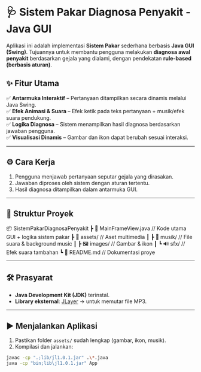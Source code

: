 # 🩺 Sistem Pakar Diagnosa Penyakit - Java GUI  

Aplikasi ini adalah implementasi **Sistem Pakar** sederhana berbasis **Java GUI (Swing)**. Tujuannya untuk membantu pengguna melakukan **diagnosa awal penyakit** berdasarkan gejala yang dialami, dengan pendekatan **rule-based (berbasis aturan)**.  

## ✨ Fitur Utama  

✅ **Antarmuka Interaktif** – Pertanyaan ditampilkan secara dinamis melalui Java Swing.  
✅ **Efek Animasi & Suara** – Efek ketik pada teks pertanyaan + musik/efek suara pendukung.  
✅ **Logika Diagnosa** – Sistem menampilkan hasil diagnosa berdasarkan jawaban pengguna.  
✅ **Visualisasi Dinamis** – Gambar dan ikon dapat berubah sesuai interaksi.  

---

## ⚙️ Cara Kerja  

1. Pengguna menjawab pertanyaan seputar gejala yang dirasakan.  
2. Jawaban diproses oleh sistem dengan aturan tertentu.  
3. Hasil diagnosa ditampilkan dalam antarmuka GUI.  

---

## 📂 Struktur Proyek  
📦 SistemPakarDiagnosaPenyakit
┣ 📜 MainFrameView.java // Kode utama GUI + logika sistem pakar
┣ 📂 assets/ // Aset multimedia
┃ ┣ 🎵 musik/ // File suara & background music
┃ ┣ 🖼️ images/ // Gambar & ikon
┃ ┗ 🔊 sfx/ // Efek suara tambahan
┗ 📜 README.md // Dokumentasi proye


---

## 🛠️ Prasyarat  

- **Java Development Kit (JDK)** terinstal.  
- **Library eksternal**: [JLayer](http://www.javazoom.net/javalayer/javalayer.html) → untuk memutar file MP3.  

---

## ▶️ Menjalankan Aplikasi  

1. Pastikan folder `assets/` sudah lengkap (gambar, ikon, musik).  
2. Kompilasi dan jalankan:  

```bash
javac -cp ".;lib/jl1.0.1.jar" .\*.java
java -cp "bin;lib\jl1.0.1.jar" App
